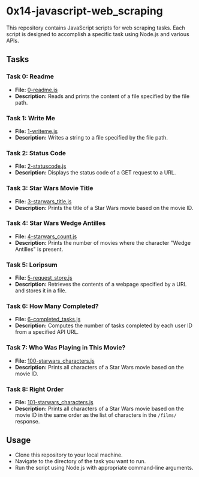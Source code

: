 # 0x14-javascript-web_scraping

This repository contains JavaScript scripts for web scraping tasks. Each script is designed to accomplish a specific task using Node.js and various APIs.

## Tasks

### Task 0: Readme
- **File:** [0-readme.js](0-readme.js)
- **Description:** Reads and prints the content of a file specified by the file path.

### Task 1: Write Me
- **File:** [1-writeme.js](1-writeme.js)
- **Description:** Writes a string to a file specified by the file path.

### Task 2: Status Code
- **File:** [2-statuscode.js](2-statuscode.js)
- **Description:** Displays the status code of a GET request to a URL.

### Task 3: Star Wars Movie Title
- **File:** [3-starwars_title.js](3-starwars_title.js)
- **Description:** Prints the title of a Star Wars movie based on the movie ID.

### Task 4: Star Wars Wedge Antilles
- **File:** [4-starwars_count.js](4-starwars_count.js)
- **Description:** Prints the number of movies where the character "Wedge Antilles" is present.

### Task 5: Loripsum
- **File:** [5-request_store.js](5-request_store.js)
- **Description:** Retrieves the contents of a webpage specified by a URL and stores it in a file.

### Task 6: How Many Completed?
- **File:** [6-completed_tasks.js](6-completed_tasks.js)
- **Description:** Computes the number of tasks completed by each user ID from a specified API URL.

### Task 7: Who Was Playing in This Movie?
- **File:** [100-starwars_characters.js](100-starwars_characters.js)
- **Description:** Prints all characters of a Star Wars movie based on the movie ID.

### Task 8: Right Order
- **File:** [101-starwars_characters.js](101-starwars_characters.js)
- **Description:** Prints all characters of a Star Wars movie based on the movie ID in the same order as the list of characters in the `/films/` response.

## Usage
- Clone this repository to your local machine.
- Navigate to the directory of the task you want to run.
- Run the script using Node.js with appropriate command-line arguments.
